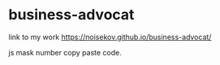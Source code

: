 # business-advocat

link to my work https://noisekov.github.io/business-advocat/

js mask number copy paste code.



